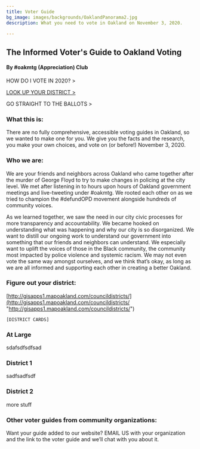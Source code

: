```yaml
---
title: Voter Guide
bg_image: images/backgrounds/OaklandPanorama2.jpg
description: What you need to vote in Oakland on November 3, 2020.

---
```

## The Informed Voter's Guide to Oakland Voting

#### By #oakmtg (Appreciation) Club

HOW DO I VOTE IN 2020? >

[LOOK UP YOUR DISTRICT >](http://gisapps1.mapoakland.com/councildistricts/)

GO STRAIGHT TO THE BALLOTS >

### **What this is:**

There are no fully comprehensive, accessible voting guides in Oakland, so we wanted to make one for you. We give you the facts and the research, you make your own choices, and vote on (or before!) November 3, 2020.

### **Who we are:**

We are your friends and neighbors across Oakland who came together after the murder of George Floyd to try to make changes in policing at the city level. We met after listening in to hours upon hours of Oakland government meetings and live-tweeting under #oakmtg. We rooted each other on as we tried to champion the #defundOPD movement alongside hundreds of community voices.

As we learned together, we saw the need in our city civic processes for more transparency and accountability. We became hooked on understanding what was happening and why our city is so disorganized. We want to distill our ongoing work to understand our government into something that our friends and neighbors can understand. We especially want to uplift the voices of those in the Black community, the community most impacted by police violence and systemic racism. We may not even vote the same way amongst ourselves, and we think that’s okay, as long as we are all informed and supporting each other in creating a better Oakland.

### **Figure out your district:**

[http://gisapps1.mapoakland.com/councildistricts/](http://gisapps1.mapoakland.com/councildistricts/ "http://gisapps1.mapoakland.com/councildistricts/")

    [DISTRICT CARDS]

### At Large

sdafsdfsdfsad

### District 1

sadfsadfsdf

### District 2

more stuff

### **Other voter guides from community organizations:**

Want your guide added to our website? EMAIL US with your organization and the link to the voter guide and we’ll chat with you about it.